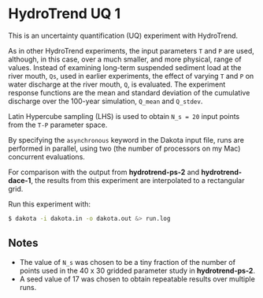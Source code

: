 # HydroTrend UQ 1

This is an uncertainty quantification (UQ) experiment
with HydroTrend.

As in other HydroTrend experiments,
the input parameters `T` and `P`
are used,
although, in this case, over a much smaller,
and more physical,
range of values.
Instead of examining
long-term suspended sediment load at the river mouth, `Qs`,
used in earlier experiments,
the effect of varying `T` and `P`
on water discharge at the river mouth, `Q`,
is evaluated.
The experiment response functions are the mean and standard deviation
of the cumulative discharge over the 100-year simulation,
`Q_mean` and `Q_stdev`.

Latin Hypercube sampling (LHS)
is used to obtain `N_s = 20` input points
from the `T-P` parameter space.

By specifying the `asynchronous` keyword
in the Dakota input file,
runs are performed in parallel,
using two (the number of processors on my Mac)
concurrent evaluations.

For comparison with the output
from **hydrotrend-ps-2** and **hydrotrend-dace-1**,
the results from this experiment
are interpolated to a rectangular grid.

Run this experiment with:

```bash
$ dakota -i dakota.in -o dakota.out &> run.log
```

## Notes

* The value of `N_s` was chosen to be a tiny fraction of the number of
  points used in the 40 x 30 gridded parameter study in
  **hydrotrend-ps-2**.
* A seed value of 17 was chosen to obtain repeatable results over
  multiple runs.
